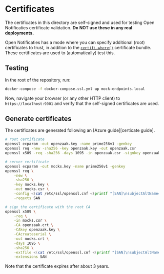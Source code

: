 # Certificates

The certificates in this directory are self-signed and used for testing Open Notificaties
certificate validation. **Do NOT use these in any real deployments.**

Open Notificaties has a mode where you can specify additional (root) certificates to trust,
in addition to the [`certifi.where()`][certifi] certificate bundle. These certificates
are used to (automatically) test this.

## Testing

In the root of the repository, run:

```bash
docker-compose -f docker-compose.ssl.yml up mock-endpoints.local
```

Now, navigate your browser (or any other HTTP client) to `https://localhost:9001` and
verify that the self-signed certificates are used.

## Generate certificates

The certificates are generated following an [Azure guide][certicate guide].

```bash
# root certificate
openssl ecparam -out openzaak.key -name prime256v1 -genkey
openssl req -new -sha256 -key openzaak.key -out openzaak.csr
openssl x509 -req -sha256 -days 1095 -in openzaak.csr -signkey openzaak.key -out openzaak.crt

# server certificate
openssl ecparam -out mocks.key -name prime256v1 -genkey
openssl req \
    -new \
    -sha256 \
    -key mocks.key \
    -out mocks.csr \
    -config <(cat /etc/ssl/openssl.cnf <(printf "[SAN]\nsubjectAltName=DNS:localhost")) \
    -reqexts SAN

# sign the certificate with the root CA
openssl x509 \
    -req \
    -in mocks.csr \
    -CA openzaak.crt \
    -CAkey openzaak.key \
    -CAcreateserial \
    -out mocks.crt \
    -days 1095 \
    -sha256 \
    -extfile <(cat /etc/ssl/openssl.cnf <(printf "[SAN]\nsubjectAltName=DNS:localhost")) \
    -extensions SAN
```

Note that the certificate expires after about 3 years.

[certifi]: https://pypi.org/project/certifi/
[certificate guide]: https://docs.microsoft.com/en-us/azure/application-gateway/self-signed-certificates
